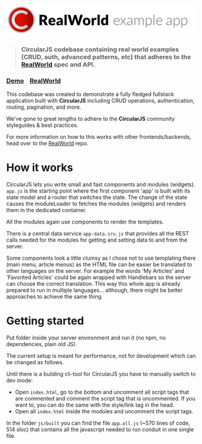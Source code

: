 # ![RealWorld Example App](logo.png)

> ### CircularJS codebase containing real world examples (CRUD, auth, advanced patterns, etc) that adheres to the [RealWorld](https://github.com/gothinkster/realworld) spec and API.


### [Demo](http://dematte.at/circularjs/conduit)&nbsp;&nbsp;&nbsp;&nbsp;[RealWorld](https://github.com/PitPik/circularjs)


This codebase was created to demonstrate a fully fledged fullstack application built with **CircularJS** including CRUD operations, authentication, routing, pagination, and more.

We've gone to great lengths to adhere to the **CircularJS** community styleguides & best practices.

For more information on how to this works with other frontends/backends, head over to the [RealWorld](https://github.com/gothinkster/realworld) repo.


# How it works


CircularJS lets you write small and fast components and modules (widgets).
```app.js``` is the starting point where the first component 'app' is built with its state model and a router that switches the state. The change of the state causes the moduleLoader to fetches the modules (widgets) and renders them in the dedicated container.

All the modules again use components to render the templates.

There is a central data service ```app-data.srv.js``` that provides all the REST calls needed for the modules for getting and setting data to and from the server.

Some components look a little clumsy as I chose not to use templating there (main menu, article menus) as the HTML file can be easier be translated to other languages on the server. For example the words 'My Articles' and 'Favorited Articles' could be again wrapped with Handlebars so the server can choose the correct translation. This way this whole app is already prepared to run in multiple languages... although, there might be better approaches to achieve the same thing.

# Getting started

Put folder inside your server environment and run it (no npm, no dependencies, plain old JS).

The current setup is meant for performance, not for development which can be changed as follows.

Until there is a building cli-tool for CircularJS you have to manually switch to dev mode:

 - Open ```index.html```, go to the bottom and uncomment all script tags that are commented and comment the script tag that is uncommented. If you want to, you can do the same with the style/link tag in the head.
 - Open all ```index.html``` inside the modules and uncomment the script tags.


In the folder ```js/built``` you can find the file ```app.all.js``` (~570 lines of code, 514 sloc) that contains all the javascript needed to run conduit in one single file.
